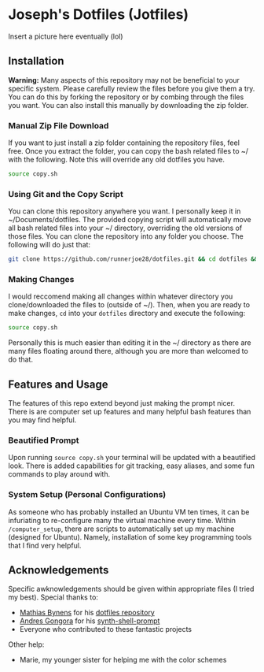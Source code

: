 # Joseph's Dotfiles (Jotfiles)

Insert a picture here eventually (lol)

## Installation
**Warning:** Many aspects of this repository may not be beneficial to your specific system. Please carefully review the files before you give them a try. You can do this by forking the repository or by combing through the files you want. You can also install this manually by downloading the zip folder.

### Manual Zip File Download
If you want to just install a zip folder containing the repository files, feel free. Once you extract the folder, you can copy the bash related files to ~/ with the following. Note this will override any old dotfiles you have.
```bash
source copy.sh
```

### Using Git and the Copy Script
You can clone this repository anywhere you want. I personally keep it in ~/Documents/dotfiles. The provided copying script will automatically move all bash related files into your ~/ directory, overriding the old versions of those files. You can clone the repository into any folder you choose. The following will do just that:
```bash
git clone https://github.com/runnerjoe28/dotfiles.git && cd dotfiles && source copy.sh
```

### Making Changes
I would reccomend making all changes within whatever directory you clone/downloaded the files to (outside of ~/). Then, when you are ready to make changes, `cd` into your `dotfiles` directory and execute the following:
```bash
source copy.sh
```
Personally this is much easier than editing it in the ~/ directory as there are many files floating around there, although you are more than welcomed to do that.

## Features and Usage
The features of this repo extend beyond just making the prompt nicer. There is are computer set up features and many helpful bash features than you may find helpful.

### Beautified Prompt
Upon running `source copy.sh` your terminal will be updated with a beautified look. There is added capabilities for git tracking, easy aliases, and some fun commands to play around with.

### System Setup (Personal Configurations)
As someone who has probably installed an Ubuntu VM ten times, it can be infuriating to re-configure many the virtual machine every time. Within `/computer_setup`, there are scripts to automatically set up my machine (designed for Ubuntu). Namely, installation of some key programming tools that I find very helpful.

## Acknowledgements
Specific awknowledgements should be given within appropriate files (I tried my best). Special thanks to:
- [Mathias Bynens](https://github.com/mathiasbynens) for his [dotfiles repository](https://github.com/mathiasbynens/dotfiles)
- [Andres Gongora](https://github.com/andresgongora) for his [synth-shell-prompt](https://github.com/andresgongora/synth-shell-prompt) 
- Everyone who contributed to these fantastic projects

Other help:
- Marie, my younger sister for helping me with the color schemes